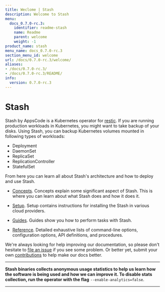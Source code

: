 ```yaml
---
title: Weclome | Stash
description: Welcome to Stash
menu:
  docs_0.7.0-rc.3:
    identifier: readme-stash
    name: Readme
    parent: welcome
    weight: -1
product_name: stash
menu_name: docs_0.7.0-rc.3
section_menu_id: welcome
url: /docs/0.7.0-rc.3/welcome/
aliases:
- /docs/0.7.0-rc.3/
- /docs/0.7.0-rc.3/README/
info:
  version: 0.7.0-rc.3
---
```


# Stash
 Stash by AppsCode is a Kubernetes operator for [restic](https://restic.net). If you are running production workloads in Kubernetes, you might want to take backup of your disks. Using Stash, you can backup Kubernetes volumes mounted in following types of workloads:

- Deployment
- DaemonSet
- ReplicaSet
- ReplicationController
- StatefulSet

From here you can learn all about Stash's architecture and how to deploy and use Stash.

- [Concepts](/docs/0.7.0-rc.3/concepts/). Concepts explain some significant aspect of Stash. This is where you can learn about what Stash does and how it does it.

- [Setup](/docs/0.7.0-rc.3/setup/). Setup contains instructions for installing
  the Stash in various cloud providers.

- [Guides](/docs/0.7.0-rc.3/guides/). Guides show you how to perform tasks with Stash.

- [Reference](/docs/0.7.0-rc.3/reference/). Detailed exhaustive lists of
command-line options, configuration options, API definitions, and procedures.

We're always looking for help improving our documentation, so please don't hesitate to [file an issue](https://github.com/appscode/stash/issues/new) if you see some problem. Or better yet, submit your own [contributions](/docs/0.7.0-rc.3/CONTRIBUTING) to help
make our docs better.

---

**Stash binaries collects anonymous usage statistics to help us learn how the software is being used and how we can improve it. To disable stats collection, run the operator with the flag** `--enable-analytics=false`.

---
